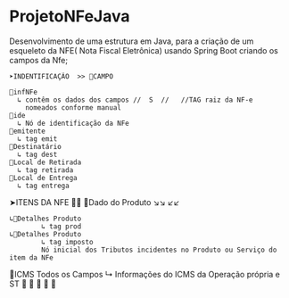 # ProjetoNFeJava
Desenvolvimento de uma estrutura em Java, para a criação de um esqueleto da NFE( Nota Fiscal Eletrônica) usando Spring Boot
criando os campos da Nfe;
  
    ➤INDENTIFICAÇÃO  >> 📍CAMPO 
                        
    📍infNFe
      ↳ contêm os dados dos campos //  S  //   //TAG raiz da NF-e
        nomeados conforme manual
    📍ide 
      ↳ Nó de identificação da NFe
    📍emitente
      ↳ tag emit
    📍Destinatário
      ↳ tag dest   
    📍Local de Retirada
      ↳ tag retirada
    📍Local de Entrega
      ↳ tag entrega
➤ITENS DA NFE 📍📍
    📍Dado do Produto
↘↘                    ↙↙

    ↳🔗Detalhes Produto
            ↳ tag prod
    ↳🔗Detalhes Produto
            ↳ tag imposto
            Nó inicial dos Tributos incidentes no Produto ou Serviço do item da NFe
    
📍ICMS
  Todos os Campos
            ↳ Informações do ICMS da Operação própria e ST
📍
📍
📍
📍
📍

